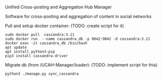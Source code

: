 Unified Cross-posting and Aggregation Hub Manager


Software for cross-posting and aggregation of content in social networks

Pull and setup docker container:
(TODO: create script for it)

    sudo docker pull  cassandra:3.11
    sudo docker run  --name cassandra_db -p 9042:9042 -d cassandra:3.11
    docker exec -it cassandra_db /bin/bash    
    apt update
    apt install python3-pip
    pip3 install cassandra-driver



Migrate db (from /UCAH-Manager/loader):
(TODO: implement script for this)

    python3 ./manage.py sync_cassandra





